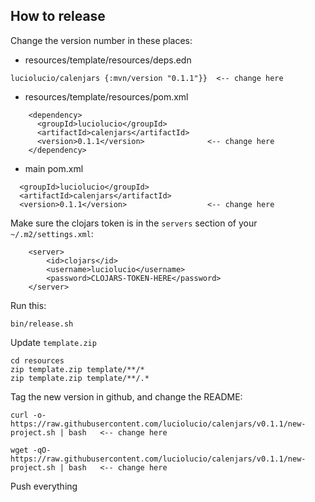 ## How to release

Change the version number in these places:

* resources/template/resources/deps.edn

```
luciolucio/calenjars {:mvn/version "0.1.1"}}  <-- change here
```

* resources/template/resources/pom.xml

```
    <dependency>
      <groupId>luciolucio</groupId>
      <artifactId>calenjars</artifactId>
      <version>0.1.1</version>              <-- change here
    </dependency>
```

* main pom.xml
```
  <groupId>luciolucio</groupId>
  <artifactId>calenjars</artifactId>
  <version>0.1.1</version>                  <-- change here
```

Make sure the clojars token is in the `servers` section of your `~/.m2/settings.xml`:

```
    <server>
        <id>clojars</id>
        <username>luciolucio</username>
        <password>CLOJARS-TOKEN-HERE</password>
    </server>
```

Run this:

```
bin/release.sh
```

Update `template.zip`

```
cd resources
zip template.zip template/**/*
zip template.zip template/**/.*
```

Tag the new version in github, and change the README:

```
curl -o- https://raw.githubusercontent.com/luciolucio/calenjars/v0.1.1/new-project.sh | bash   <-- change here
```

```
wget -qO- https://raw.githubusercontent.com/luciolucio/calenjars/v0.1.1/new-project.sh | bash   <-- change here
```

Push everything
